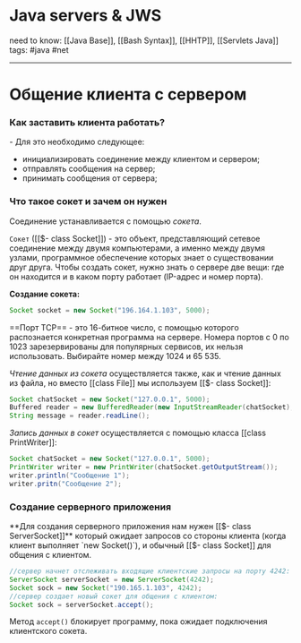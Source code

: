 # Java servers & JWS
need to know: [[Java Base]], [[Bash Syntax]], [[HHTP]], [[Servlets Java]]
tags: #java #net

---
# Общение клиента с сервером

### Как заставить клиента работать?
\- Для это необходимо следующее:
- инициализировать соединение между клиентом и сервером;
- отправлять сообщения на сервер; 
- принимать сообщения от сервера; 

### Что такое сокет и зачем он нужен
Соединение устанавливается с помощью *сокета*.

`Сокет` ([[$- class Socket]]) - это объект, представляющий сетевое соединение между двумя компьютерами, а именно между двумя узлами, программное обеспечение которых знает о существовании друг друга. Чтобы создать сокет, нужно знать о сервере две вещи: где он находится и в каком порту работает (IP-адрес и номер порта). 

**Создание сокета:**
```java
Socket socket = new Socket("196.164.1.103", 5000); 
```

 ==Порт TCP== - это 16-битное число, с помощью которого распознается конкретная программа на сервере. Номера портов с 0 по 1023 зарезервированы для популярных сервисов, их нельзя использовать. Выбирайте номер между 1024 и 65 535. 

*Чтение данных из сокета* осуществляется также, как и чтение данных из файла, но вместо [[class File]] мы используем [[$- class Socket]]: 
```java
Socket chatSocket = new Socket("127.0.0.1", 5000); 
Buffered reader = new BufferedReader(new InputStreamReader(chatSocket); 
String message = reader.readLine(); 
```

*Запись данных в сокет* осуществляется с помощью класса [[class PrintWriter]]: 
```java
Socket chatSocket = new Socket("127.0.0.1", 5000); 
PrintWriter writer = new PrintWriter(chatSocket.getOutputStream()); 
writer.println("Сообщение 1"); 
writer.pritn("Сообщение 2"); 
``` 


### Создание серверного приложения
**Для создания серверного приложения нам нужен [[$- class ServerSocket]]** который ожидает запросов со стороны клиента (когда клиент выполняет `new Socket()`), и обычный [[$- class Socket]] для общения с клиентом. 
```java
//сервер начнет отслеживать входящие клиентские запросы на порту 4242: 
ServerSocket serverSocket = new ServerSocket(4242); 
Socket sock = new Socket("190.165.1.103", 4242); 
//сервер создает новый сокет для общения с клиентом: 
Socket sock = serverSocket.accept();
```

Метод `accept()` блокирует программу, пока ожидает подключения клиентского сокета. 
